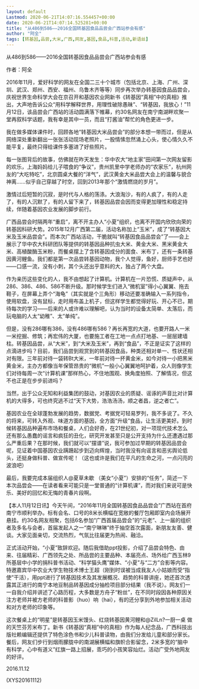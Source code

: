 ```yaml
---
layout: default
Lastmod: 2020-06-21T14:07:16.554457+00:00
date: 2020-06-21T14:07:14.525281+00:00
title: "从486到586——2016全国转基因食品品尝会广西站参会有感"
author: "阿全"
tags: [转基因,品尝,大米,广西,网友,基因,食品,科普,活动,新语丝]
---
```


从486到586——2016全国转基因食品品尝会广西站参会有感

作者：阿全

2016年11月，爱好科学的网友在全国二三十个城市（包括北京、上海、广州、深圳、武汉、郑州、西安、福州、乌鲁木齐等等）同步再次举办转基因食品品尝会，庆祝世界生命科学大会在京召开和基因农业网新书《转基因“真相”中的真相》推出，大声地告诉公众“用科学解释世界，用理性破除愚昧”、“转基因，我放心！”11月12日，该品尝会广西站的活动圆满落下帷幕，约30名网友在南宁南湖畔欢聚一堂再叙科学话题，我有幸是其中一员，而且“打酱油”帮忙的角色更进一步。

我在做多媒体课件时，回顾各地“转基因大米品尝会”的部分本想一带而过，但是从网络深处重新翻出一张张活动现场老照片，一股情愫忽然涌上心头，使心情久久不能平复，最终只得给课件多塞进了好些照片。

每一张图背后的故事，仿佛就在昨天发生：华中农大“地主家”田间第一次网友留影的欢乐，上海妈妈给儿子喂食的“争议”，贵州凯里中学老师办的“农家乐”，杭州网友的“大吃特吃”，北京圆桌大餐的“洋气”，武汉黄金大米品尝大会上的温馨与貌合神离……似乎自己穿越了时空，回到2013年那个“激情燃烧的岁月”。

激情过后短暂的沉寂，是时代与人格的荡涤。大浪淘沙，有的人疯了，有的人走了，有的人沉默了，有的人留下来了，转基因品尝会因而变得更加理性和稳定持续，伴随着基因农业发展的脚步前行。

广西品尝会时隔两年“重启”，离不开主办人“小夏”组织，也离不开国内欣欣向荣的转基因科研大势。2015年12月广西第二届，活动名称加上“玉米”，成了“转基因大米及玉米品尝会”。而本次广西站活动，干脆就叫“转基因食品品尝会”了——会上展示了华中农大科研团队等提供的转基因品种抗虫大米、黄金大米、黑米黄金大米、高植酸酶玉米粉，而餐桌摆上了含转基因成分的面食、米布丁，还有一条转基因黄河鲤鱼。我们都是第一次品尝转基因动物，我个人觉得，鱼好，厨师手艺也好——口感一流，没有小刺，其个头还出乎意料的大，独占了两个大盘。

作为亲历这些变化的人，我不由想起了计算机。计算机在一片恐慌、质疑声中，从286、386、486、586不断升级。那时候学生们进入“微机室”得小心翼翼、拖去鞋子，在屏幕上弄个“海龟”（其实就是个三角形）移动还要准确输入一系列指令，使用软盘，没有鼠标，走时用布盖上机子，但这样学生都觉得好玩、开心不已，期待每次的学习——后来的人或许难以理解吧，认为当时的设备太简单、太落后，而玩电脑的人太“幼稚”、太“单纯”。

但是，没有286哪有386，没有486哪有586？再长再宽的大道，也要开路人一米一米挖掘、修筑；再宏伟的大厦，也要施工者在工地一点点打地基、一层层建墙柱。转基因品尝，从“大米”，到“大米及玉米”，再到“食品”，不正是证实了这样的点滴进步吗？目前，我们品尝到观赏到的转基因食品，种类还相对单一、性状还相对有限。三年前对待一袋转Bt大米，一年前对待一抔黄金米，如今对待一小把黑米黄金米，主办方都像当年保管昂贵的“微机”一般小心翼翼地呵护着，众人则像学生们对待每周一次“计算机课”那样热心，不住地围观、换角度拍照、了解情况，但这不也正是在步步前进吗？

当然，出于公众无知和利益集团的鼓动，对基因农业的质疑、谣诼的声音比对计算机的大得多，可也终究逃不过“天下大势，浩浩汤汤，顺之者昌，逆之者亡”。

基因农业在全球蓬勃发展的趋势，数据党、考据党可轻易罗列，我不多说了。不久的将来，可转入外观、味道方面的基因，全方面“升级”食品，让生活更美好。到时候转基因品种遍布市场和餐桌，人们会好奇，在21世纪初，对一项现代技术怎么还有那么愚蠢的谣言和疯狂的丑化，研究开发甚至只是公开支持为什么还遭遇过那么严重后果？在那时候，我们就可以“摆谱”说，我可参加过早期的转基因品尝会呢，见证着中国基因农业蹒跚起步到迈向辉煌，当时我没有向谣言和恶劣舆论低头，还挺身做科普、做宣传呢！（这也或许是我们在平凡的生命之河，一点闪亮的波浪吧）

最后，我要完成本届组织人@夏草未歇 （美女“小夏”）安排的“任务”，简述一下本次品尝会——在读者看来可能只是一堂普通的“计算机课”，而对我们来说可是快乐、美好的回忆和无悔的青春片段啊。

【本人11月12日讯】今天午间，“2016年11月全国转基因食品品尝会”广西站在首府南宁市顺利举办。标有会名、口号的8米长横幅在宽敞的餐厅包厢即室内会场展开悬挂。约30名网友相聚，包括6名参加“广西首届品尝会”的“元老”、上一届的组织者及多名与会者，首届发起人之一“南宁琳琳”终于抽空首次露面，新朋友友善、健谈。大家见面亲切，交流热烈，气氛比往届更为热闹、融洽。

正式活动开始，“小夏”致辞欢迎。随后我借助ppt投影，介绍了品尝会特色、由来、往届精彩、广西领先之处、所品尝的主要品种、本届亮点、场外给广西玉林9所基层中小学的捐科普书活动、“科学猫头鹰”媒体、“小夏”与“二方”合影等内容。特邀嘉宾华中农业大学生物技术博士王超（刚到时误被当成我友人小姑娘而受“指使”干活），用ppt进行了转基因技术及其发展概况、趋势的科普讲座，她还首次透露其正进行的南宁本地豆制品转基因成分抽检项目部分结果（我不说）。网友们一一自我介绍并讲述了心路历程，大多数是方舟子“粉丝”，在不同时段因各种原因关注方老师并被方老师的科普影（huo）响（hai），有的还分享到外地参加相关活动和对方老师的印象等。

这次餐桌上的“明星”是转基因玉米馒头、红烧转基因黄河鲤和@ZilLn?一厨一桌 做的天竺芬芳米布丁。新书《转基因“真相”中的真相》作为每人纪念品，广西科技出版社赖编辑还提供了特色涂色书和少儿科普读物，由我们分发给儿童和部分家长。餐后，网友们步行到烟雨朦胧中的南湖展横幅和旗帜合影留念，2米多宽的“脑中有科学，心中有道义”红旗一路上招展，乖巧的小孩笑容灿烂。活动广受外地网友的好评。

2016.11.12

(XYS20161112)

